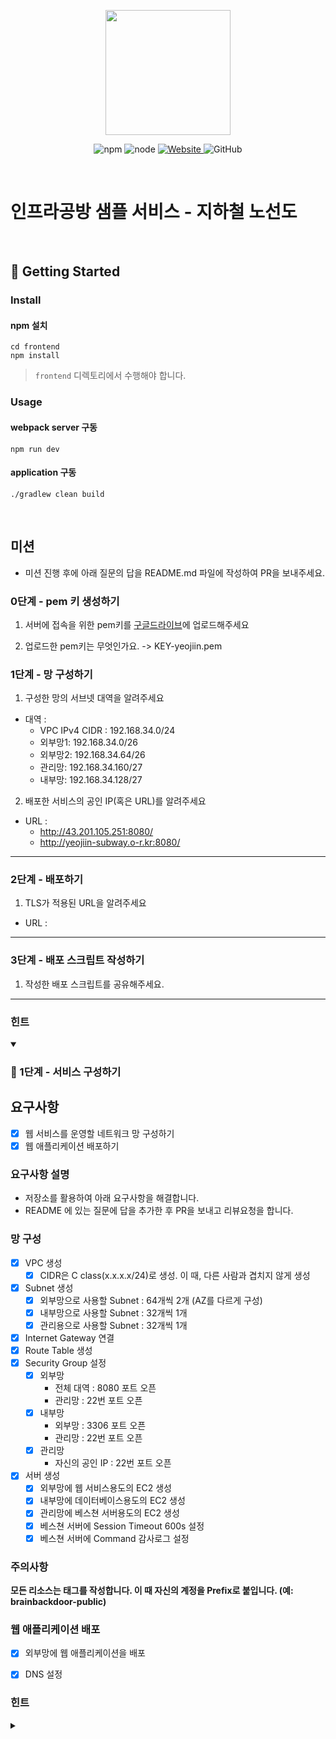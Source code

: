<p align="center">
    <img width="200px;" src="https://raw.githubusercontent.com/woowacourse/atdd-subway-admin-frontend/master/images/main_logo.png"/>
</p>
<p align="center">
  <img alt="npm" src="https://img.shields.io/badge/npm-%3E%3D%205.5.0-blue">
  <img alt="node" src="https://img.shields.io/badge/node-%3E%3D%209.3.0-blue">
  <a href="https://edu.nextstep.camp/c/R89PYi5H" alt="nextstep atdd">
    <img alt="Website" src="https://img.shields.io/website?url=https%3A%2F%2Fedu.nextstep.camp%2Fc%2FR89PYi5H">
  </a>
  <img alt="GitHub" src="https://img.shields.io/github/license/next-step/atdd-subway-service">
</p>

<br>

# 인프라공방 샘플 서비스 - 지하철 노선도

<br>

## 🚀 Getting Started

### Install
#### npm 설치
```
cd frontend
npm install
```
> `frontend` 디렉토리에서 수행해야 합니다.

### Usage
#### webpack server 구동
```
npm run dev
```
#### application 구동
```
./gradlew clean build
```
<br>

## 미션

* 미션 진행 후에 아래 질문의 답을 README.md 파일에 작성하여 PR을 보내주세요.

### 0단계 - pem 키 생성하기

1. 서버에 접속을 위한 pem키를 [구글드라이브](https://drive.google.com/drive/folders/1dZiCUwNeH1LMglp8dyTqqsL1b2yBnzd1?usp=sharing)에 업로드해주세요

2. 업로드한 pem키는 무엇인가요.
   -> KEY-yeojiin.pem
### 1단계 - 망 구성하기
1. 구성한 망의 서브넷 대역을 알려주세요
- 대역 :
    * VPC IPv4 CIDR : 192.168.34.0/24
    * 외부망1: 192.168.34.0/26
    * 외부망2: 192.168.34.64/26
    * 관리망: 192.168.34.160/27
    * 내부망: 192.168.34.128/27

2. 배포한 서비스의 공인 IP(혹은 URL)를 알려주세요

- URL :
    * http://43.201.105.251:8080/
    * http://yeojiin-subway.o-r.kr:8080/



---

### 2단계 - 배포하기
1. TLS가 적용된 URL을 알려주세요

- URL :

---

### 3단계 - 배포 스크립트 작성하기

1. 작성한 배포 스크립트를 공유해주세요.

***


### 힌트
<details open>
<summary> </summary>

### 🚀 1단계 - 서비스 구성하기
## 요구사항

* [x] 웹 서비스를 운영할 네트워크 망 구성하기
* [x] 웹 애플리케이션 배포하기

### 요구사항 설명
* 저장소를 활용하여 아래 요구사항을 해결합니다.
* README 에 있는 질문에 답을 추가한 후 PR을 보내고 리뷰요청을 합니다.

### 망 구성
* [x] VPC 생성
    * [x] CIDR은 C class(x.x.x.x/24)로 생성. 이 때, 다른 사람과 겹치지 않게 생성
* [x] Subnet 생성
    * [x] 외부망으로 사용할 Subnet : 64개씩 2개 (AZ를 다르게 구성)
    * [x] 내부망으로 사용할 Subnet : 32개씩 1개
    * [x] 관리용으로 사용할 Subnet : 32개씩 1개
* [x] Internet Gateway 연결
* [x] Route Table 생성
* [x] Security Group 설정
    * [x] 외부망
        * 전체 대역 : 8080 포트 오픈
        * 관리망 : 22번 포트 오픈
    * [x] 내부망
        * 외부망 : 3306 포트 오픈
        * 관리망 : 22번 포트 오픈
    * [x] 관리망
        * 자신의 공인 IP : 22번 포트 오픈
* [x] 서버 생성
    * [x] 외부망에 웹 서비스용도의 EC2 생성
    * [x] 내부망에 데이터베이스용도의 EC2 생성
    * [x] 관리망에 베스쳔 서버용도의 EC2 생성
    * [x] 베스쳔 서버에 Session Timeout 600s 설정
    * [x] 베스쳔 서버에 Command 감사로그 설정

### 주의사항
**모든 리소스는 태그를 작성합니다. 이 때 자신의 계정을 Prefix로 붙입니다. (예: brainbackdoor-public)**

### 웹 애플리케이션 배포
* [x] 외부망에 웹 애플리케이션을 배포
* [x] DNS 설정


### 힌트
<details>
<summary> </summary>

1. EC2 생성하기</br>
   A. aws web console에 사용자 이름 / 비밀번호 등을 입력하여 접속합니다.   </br>
   B. EC2 메뉴로 접근하세요.</br>
   a. Ubuntu 64 bit 선택 (Ubuntu Server 18.04 LTS (HVM), SSD Volume Type - ami-00edfb46b107f643c)</br>
   b. InstanceType : t4g.medium 생성 가능</br>
   c. 서브넷 : 적절한 서브넷 선택, 퍼블릭 IP 자동할당 : 활성화</br>
   d. 스토리지 : 서비스 운영할 것을 고려해서 설정해주세요.</br>
   e. 서버를 생성할 때는 다른 사람의 서버와 구분하기 위해 반드시 Name 이름으로 태그에 자신의 계정명을 작성합니다.</br>
   f. 보안그룹 : 적절한 보안그룹을 선택</br>
   g. 키 페어 생성</br>
    * 키 페어 이름에 자신의 계정을 prefix로 붙입니다.

    ```
    서버 생성시 발급받은 key를 분실할 경우 서버에 접속할 수 없어요. key를 분실하지 않도록 주의하세요,
    key는 최초 1회 생성한 후 재사용합니다.
    
    서버를 사용하지 않을 때는 stop해주세요.
    ```

   C. 서버에 접속하기
    * 서버 IP는 aws web console에서 확인 가능 <br><br>
   ```
   맥운영체제 사용자
    # 터미널 접속한 후 앞 단계에서 생성한 key가 위치한 곳으로 이동한다.
    $ chmod 400 [pem파일명]
    $ ssh -i [pem파일명] ubuntu@[SERVER_IP]
   
   윈도우 운영체제 사용자
    PuTTY를 사용하여 Windows에서 Linux 인스턴스에 연결
    putty를 위한 ppk 생성
   ```   

2. 접근제어
   Bastion Server로 사용할 별도의 EC2를 생성하고, Bastion Server에서 서비스용 서버에 ssh 연결을 설정
```
## Bastion Server에서 공개키를 생성합니다.
bastion $ ssh-keygen -t rsa
bastion $ cat ~/.ssh/id_rsa.pub

## 접속하려는 서비스용 서버에 키를 추가합니다.
$ vi ~/.ssh/authorized_keys

## Bastion Server에서 접속을 해봅니다.
bastion $ ssh ubuntu@[서비스용 서버 IP]
```   

* Bastion Server는 자신의 공인 IP에서만 22번 포트로 접근이 가능하도록 Security Group을 설정합니다.
* 서비스용 서버에 22번 포트로의 접근은 Bastion 서버에서만 가능하도록 Security Group을 설정합니다.
*  Bastion 서버에서 다른 서버에 접근이 용이하도록 별칭을 설정합니다.
```
bastion $ vi /etc/hosts
[서비스용IP]    [별칭]

bastion $ ssh [별칭]
```   

3. 서버 환경설정 해보기   
   a. 환경 병수 적용하기
* Sessio Timeout 설정을 하여 일정 시간 작업을 하지 않을 경우 터미널 연결을 해제할 수 있습니다.
```
$ sudo vi ~/.profile
  HISTTIMEFORMAT="%F %T -- "    ## history 명령 결과에 시간값 추가
  export HISTTIMEFORMAT
  export TMOUT=600              ## 세션 타임아웃 설정 
    
$ source ~/.profile
$ env
```
b. shell prompt 변경하기   
Bastion 등 구분해야 하는 서버의 Shell Prompt를 설정하여 관리자의 인적 장애를 예방할 수 있습니다.
```
$ sudo vi ~/.bashrc
  USERNAME=BASTION
  PS1='[\e[1;31m$USERNAME\e[0m][\e[1;32m\t\e[0m][\e[1;33m\u\e[0m@\e[1;36m\h\e[0m \w] \n\$ \[\033[00m\]'

$ source ~/.bashrc
```   
c. logger 를 사용하여 감사로그 남기기   
서버에 직접 접속하여 작업할 경우, 작업 이력 히스토리를 기록해두어야 장애 발생시 원인을 분석할 수 있습니다. 감사로그를 기록하고 수집해봅니다.
```
$ sudo vi ~/.bashrc
  tty=`tty | awk -F"/dev/" '{print $2}'`
  IP=`w | grep "$tty" | awk '{print $3}'`
  export PROMPT_COMMAND='logger -p local0.debug "[USER]$(whoami) [IP]$IP [PID]$$ [PWD]`pwd` [COMMAND] $(history 1 | sed "s/^[ ]*[0-9]\+[ ]*//" )"'

$ source  ~/.bashrc


$ sudo vi /etc/rsyslog.d/50-default.conf
  local0.*                        /var/log/command.log
  # 원격지에 로그를 남길 경우 
  local0.*                        @원격지서버IP
    
$ sudo service rsyslog restart
$ tail -f /var/log/command.log
```   
4. 환경 세팅   
   a.확인
```
# 현재 위치를 확인합니다.
$ pwd

# 파일시스템별 가용공간을 확인합니다.
$ df -h

# 각 디렉토리별로 디스크 사용량을 확인합니다.
$ sudo du -shc /*

# 현재 경로의 파일들(숨김파일 포함)의 정보를 확인합니다.
$ ls -al

# 소스코드를 관리할 디렉토리를 생성하고 이동합니다.
$ mkdir nextstep && cd nextstep

# git 명령어의 위치를 확인해봅니다.
$ which git && which java
```   
b. 자바 설치
```
$ sudo apt update
$ sudo apt install default-jre
$ sudo apt install default-jdk
```

5. 소스코드 배포, 빌드 및 실행   
   a. github repository clone   
   b. 빌드
    ```
   $ ./gradlew clean build

    # jar파일을 찾아본다.
    $ find ./* -name "*jar"
   ```      
   c. 실행   
   Application을 실행 후 정상적으로 동작하는지 확인해보세요.
    ```
   $ java -jar [jar파일명] &
    $ curl http://localhost:8080
   ```
    * -Dserver.port=8000 옵션을 활용하여 port를 변경할 수 있어요.
    * 서버를 시작 시간이 너무 오래 걸리는 경우 -Djava.security.egd 옵션을 적용해보세요.
    ```
    $ java -Djava.security.egd=file:/dev/./urandom -jar [jar파일명] &
    ```
    * 터미널 세션이 끊어질 경우, background로 돌던 프로세스에 hang-up signal이 발생해 죽는 경우가 있는데요. 이 경우 nohup명령어를 활용합니다.
   ```
    $  nohup java -jar [jar파일명] 1> [로그파일명] 2>&1  &
    ```
   d. 로그 확인
    ```
   # java applicaion이 남기는 로그를 확인합니다.
    $ tail -f [로그파일명]

    # 파일을 압축하고 파일 소유자와 모드를 변경해봅니다.
    $ tar -cvf [파일명] [압축할파일 또는 디렉터리]
    $ sudo chown [소유자계정명]:[소유그룹명] [file이름]
    $ chmod [옵션] [파일명]
    > https://ko.wikipedia.org/wiki/Chmod
   ```
    * 브라우저에서 http://{서버 ip}:{port}로 접근해보세요.

   e. 종료   
   a. 로세스 pid를 찾는 명령어
    ```
    $ ps -ef | grep java
    $ pgrep -f java
    ```
   b. 프로세스를 종료하는 명령어
   why not use SIGKILL
    ```
    $ kill -2 [PID]
    ```   

   f. 명령어 이력 확인
    ```
    $ history
    ```

</details>
</details>

